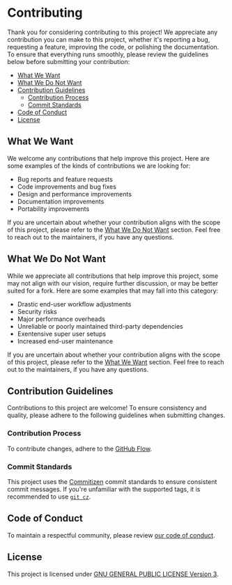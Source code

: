 # Contributing

Thank you for considering contributing to this project! We appreciate any
contribution you can make to this project, whether it's reporting a bug,
requesting a feature, improving the code, or polishing the documentation. To
ensure that everything runs smoothly, please review the guidelines below before
submitting your contribution:

- [What We Want](#what-we-want)
- [What We Do Not Want](#what-we-do-not-want)
- [Contribution Guidelines](#contribution-guidelines)
  - [Contribution Process](#contribution-process)
  - [Commit Standards](#commit-standards)
- [Code of Conduct](#code-of-conduct)
- [License](#license)

## What We Want

We welcome any contributions that help improve this project. Here are some
examples of the kinds of contributions we are looking for:

- Bug reports and feature requests
- Code improvements and bug fixes
- Design and performance improvements
- Documentation improvements
- Portability improvements

If you are uncertain about whether your contribution aligns with the scope of
this project, please refer to the [What We Do Not Want](#what-we-do-not-want)
section. Feel free to reach out to the maintainers, if you have any questions.

## What We Do Not Want

While we appreciate all contributions that help improve this project, some may
not align with our vision, require further discussion, or may be better suited
for a fork. Here are some examples that may fall into this category:

- Drastic end-user workflow adjustments
- Security risks
- Major performance overheads
- Unreliable or poorly maintained third-party dependencies
- Exentensive super user setups
- Increased end-user maintenance

If you are uncertain about whether your contribution aligns with the scope of
this project, please refer to the [What We Want](#what-we-want) section. Feel
free to reach out to the maintainers, if you have any questions.

## Contribution Guidelines

Contributions to this project are welcome! To ensure consistency and quality,
please adhere to the following guidelines when submitting changes.

### Contribution Process

To contribute changes, adhere to the [GitHub
Flow](http://scottchacon.com/2011/08/31/github-flow.html).

### Commit Standards

This project uses the [Commitizen](http://commitizen.github.io/cz-cli) commit
standards to ensure consistent commit messages. If you're unfamiliar with the
supported tags, it is recommended to use [`git
cz`](https://github.com/commitizen/cz-cli).

## Code of Conduct

To maintain a respectful community, please review [our code of
conduct](CODE_OF_CONDUCT.md).

## License

This project is licensed under [GNU GENERAL PUBLIC LICENSE Version
3](../LICENSE).
